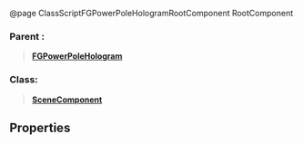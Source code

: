 @page ClassScriptFGPowerPoleHologramRootComponent RootComponent
### Parent :
<b><a href="_class_script_f_g_power_pole_hologram.html"><blockquote>FGPowerPoleHologram</blockquote></a></b>
### Class:
<b><a href="_class_script_scene_component.html"><blockquote>SceneComponent</blockquote></a></b>
## Properties
